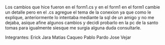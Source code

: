 Los cambios que hice fueron en el form1.cs y en el form1 
en el form1 cambie un detalle pero en el .cs agregue el tema de la conexion ya que como le explique, anteriormente lo intentaba mediante la sql de un amigo y no me dejaba, asique afine algunos cambios
y decidi probarlo en la pc de la santo tomas para igualmente siesque me surgia alguna duda consultarle.

Integrantes:
Erick Jara
Matias Caqueo
Pablo Pardo
Jose Vejar
